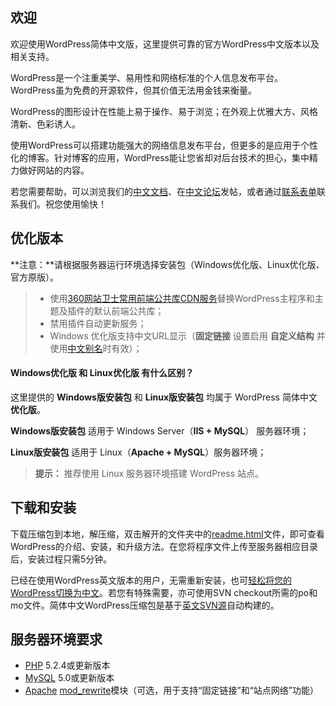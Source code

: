 ﻿
欢迎
-------------------

欢迎使用WordPress简体中文版，这里提供可靠的官方WordPress中文版本以及相关支持。

WordPress是一个注重美学、易用性和网络标准的个人信息发布平台。WordPress虽为免费的开源软件，但其价值无法用金钱来衡量。

WordPress的图形设计在性能上易于操作、易于浏览；在外观上优雅大方、风格清新、色彩诱人。

使用WordPress可以搭建功能强大的网络信息发布平台，但更多的是应用于个性化的博客。针对博客的应用，WordPress能让您省却对后台技术的担心，集中精力做好网站的内容。

若您需要帮助，可以浏览我们的[中文文档](https://codex.wordpress.org/zh-cn:Main_Page)、在[中文论坛](https://zh-cn.forums.wordpress.org/)发帖，或者通过[联系表单](https://cn.wordpress.org/contact/)联系我们。祝您使用愉快！



优化版本
-------------------

**注意：**请根据服务器运行环境选择安装包（Windows优化版、Linux优化版、官方原版）。

> - 使用[360网站卫士常用前端公共库CDN服务](http://libs.useso.com/)替换WordPress主程序和主题及插件的默认前端公共库；
> - 禁用插件自动更新服务；
> - Windows 优化版支持中文URL显示（**固定链接** 设置启用 **自定义结构** 并使用[中文别名](#)时有效）；


#### Windows优化版 和 Linux优化版 有什么区别？


这里提供的 **Windows版安装包** 和 **Linux版安装包** 均属于 WordPress 简体中文**优化版**。

**Windows版安装包** 适用于 Windows Server（**IIS + MySQL**） 服务器环境；

**Linux版安装包** 适用于 Linux（**Apache + MySQL**）服务器环境；

> **提示：** 推荐使用 Linux 服务器环境搭建 WordPress 站点。



下载和安装
-------------------

下载压缩包到本地，解压缩，双击解开的文件夹中的[readme.html](./wordpress.org/readme.html)文件，即可查看WordPress的介绍、安装，和升级方法。在您将程序文件上传至服务器相应目录后，安装过程只需5分钟。

已经在使用WordPress英文版本的用户，无需重新安装，也可[轻松将您的WordPress切换为中文](https://cn.wordpress.org/switching/)。若您有特殊需要，亦可使用SVN checkout所需的po和mo文件。简体中文WordPress压缩包是基于[英文SVN源](https://core.svn.wordpress.org/)自动构建的。



服务器环境要求
-------------------

 - [PHP](https://codex.wordpress.org/zh-cn:%E6%9C%AF%E8%AF%AD%E8%A1%A8#PHP) 5.2.4或更新版本
 - [MySQL](https://codex.wordpress.org/zh-cn:%E6%9C%AF%E8%AF%AD%E8%A1%A8#MySQL) 5.0或更新版本
 - [Apache](https://codex.wordpress.org/zh-cn:%E6%9C%AF%E8%AF%AD%E8%A1%A8#Apache) [mod_rewrite](https://codex.wordpress.org/zh-cn:%E6%9C%AF%E8%AF%AD%E8%A1%A8#mod_rewrite)模块（可选，用于支持“固定链接”和“站点网络”功能）
